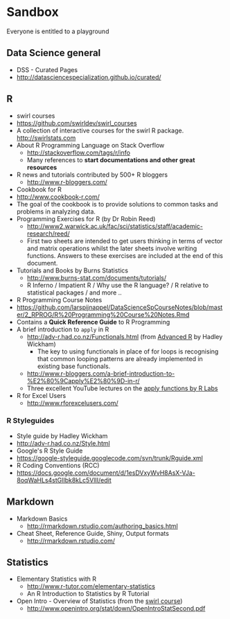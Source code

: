 # Sandbox
Everyone is entitled to a playground

## Data Science general
* DSS - Curated Pages
 * http://datasciencespecialization.github.io/curated/

## R
* swirl courses
 * https://github.com/swirldev/swirl_courses
 *  A collection of interactive courses for the swirl R package. http://swirlstats.com
* About R Programming Language on Stack Overflow
  * http://stackoverflow.com/tags/r/info
  * Many references to **start documentations and other great resources**
* R news and tutorials contributed by 500+ R bloggers
  * http://www.r-bloggers.com/
*  Cookbook for R
  * http://www.cookbook-r.com/
  * The goal of the cookbook is to provide solutions to common tasks and problems in analyzing data.
* Programming Exercises for R (by Dr Robin Reed)
  * http://www2.warwick.ac.uk/fac/sci/statistics/staff/academic-research/reed/
  * First two sheets are intended to get users thinking in terms of vector and
matrix operations whilst the later sheets involve writing functions. Answers to these exercises are included at the end of this document.
* Tutorials and Books by Burns Statistics
  * http://www.burns-stat.com/documents/tutorials/
  * R Inferno / Impatient R / Why use the R language? / R relative to statistical packages / and more ..
* R Programming Course Notes
 * https://github.com/larspijnappel/DataScienceSpCourseNotes/blob/master/2_RPROG/R%20Programming%20Course%20Notes.Rmd
 * Contains a **Quick Reference Guide** to R Programming
* A brief introduction to `apply` in R
  * http://adv-r.had.co.nz/Functionals.html (from [Advanced R](http://adv-r.had.co.nz/) by Hadley Wickham)
    * The key to using functionals in place of for loops is recognising that common looping patterns are already implemented in existing base functionals.
  * http://www.r-bloggers.com/a-brief-introduction-to-%E2%80%9Capply%E2%80%9D-in-r/
  * Three excellent YouTube lectures on the [apply functions by R Labs](https://www.youtube.com/watch?v=f0U74ZvLfQo)
* R for Excel Users
  * http://www.rforexcelusers.com/

### R Styleguides
 * Style guide by Hadley Wickham
  * http://adv-r.had.co.nz/Style.html
 * Google's R Style Guide
  * https://google-styleguide.googlecode.com/svn/trunk/Rguide.xml
 * R Coding Conventions (RCC)
  * https://docs.google.com/document/d/1esDVxyWvH8AsX-VJa-8oqWaHLs4stGlIbk8kLc5VlII/edit

## Markdown
* Markdown Basics
  * http://rmarkdown.rstudio.com/authoring_basics.html
* Cheat Sheet, Reference Guide, Shiny, Output formats
  * http://rmarkdown.rstudio.com/

## Statistics
* Elementary Statistics with R
  * http://www.r-tutor.com/elementary-statistics
  * An R Introduction to Statistics by R Tutorial
* Open Intro - Overview of Statistics (from the [swirl course](https://github.com/swirldev/swirl_courses))
  * http://www.openintro.org/stat/down/OpenIntroStatSecond.pdf
